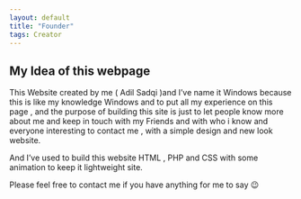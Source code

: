 ```yaml
---
layout: default
title: "Founder"
tags: Creator
---
```


## My Idea of this webpage

This Website created by me ( Adil Sadqi )and I’ve name it Windows because this is like my knowledge Windows and to put all my experience on this page , and the purpose of building this site is just to let people know more about me and keep in touch with my Friends and with who i know and everyone interesting to contact me , with a simple design and new look website.

And I’ve used to build this website HTML , PHP and CSS with some animation to keep it lightweight site.

Please feel free to contact me if you have anything for me to say 😉
